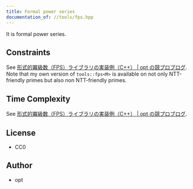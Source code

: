 ```yaml
---
title: Formal power series
documentation_of: //tools/fps.hpp
---
```


It is formal power series.

## Constraints
See [形式的冪級数（FPS）ライブラリの実装例（C++） | opt の競プロブログ](https://opt-cp.com/fps-implementation/).
Note that my own version of `tools::fps<M>` is available on not only NTT-friendly primes but also non NTT-friendly primes.

## Time Complexity
See [形式的冪級数（FPS）ライブラリの実装例（C++） | opt の競プロブログ](https://opt-cp.com/fps-implementation/).

## License
- CC0

## Author
- opt

